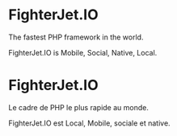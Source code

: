 # FighterJet.IO
The fastest PHP framework in the world.

FighterJet.IO is Mobile, Social, Native, Local.


# FighterJet.IO
Le cadre de PHP le plus rapide au monde.

FighterJet.IO est Local, Mobile, sociale et native.
